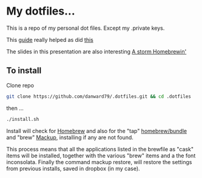 # My dotfiles...

This is a repo of my personal dot files. Except my .private keys.

This [guide](https://dotfiles.github.io) really helped as did [this](https://medium.com/@webprolific/getting-started-with-dotfiles-43c3602fd789#.qmgph96y5)

The slides in this presentation are also interesting [A storm Homebrewin'](https://speakerdeck.com/anahkiasen/a-storm-homebrewin)

## To install
Clone repo
``` bash
git clone https://github.com/danward79/.dotfiles.git && cd .dotfiles
```
then ...
``` bash
./install.sh
```

Install will check for [Homebrew](https://brew.sh) and also for the "tap" [homebrew/bundle](https://github.com/Homebrew/homebrew-bundle) and "brew" [Mackup](https://github.com/lra/mackup), installing if any are not found.

This process means that all the applications listed in the brewfile as "cask" items will be installed, together with the various "brew" items and a the font inconsolata. Finally the command mackup restore, will restore the settings from previous installs, saved in dropbox (in my case).
